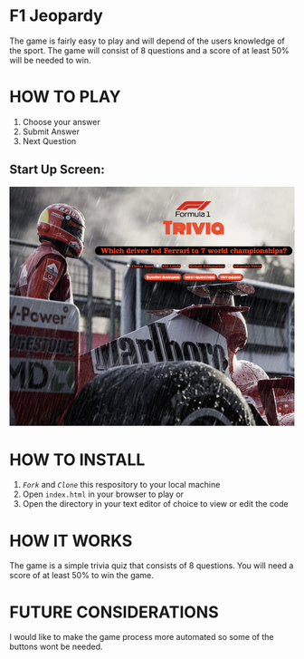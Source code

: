 # F1 Jeopardy

The game is fairly easy to play and will depend of the users knowledge of the sport. The game will consist of 8 questions and a score of at least 50% will be needed to win.

# HOW TO PLAY

1. Choose your answer
2. Submit Answer 
3. Next Question


## Start Up Screen:
![Starting screen](/example.jpeg)

# HOW TO INSTALL

1. *`Fork`* and *`Clone`* this respository to your local machine
2. Open `index.html` in your browser to play or 
3. Open the directory in your text editor of choice to view or edit the code



# HOW IT WORKS
The game is a simple trivia quiz that consists of 8 questions. You will need a score of at least 50% to win the game.


# FUTURE CONSIDERATIONS

I would like to make the game process more automated so some of the buttons wont be needed.



